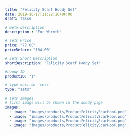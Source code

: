 ```yaml
---
title: "Felicity Scarf Hoody Set"
date: 2019-10-17T11:22:16+06:00
draft: false

# meta description
description : "For Warmth"

# sets Price
price: "77.00"
priceBefore: "104.00"

# Sets Short Description
shortDescription: "Felicity Scarf Hoody Set"

#hoody ID
productID: "1"

# type must be "sets"
type: "sets"

# sets Images
# first image will be shown in the hoody page
images:
  - image: "images/products/ProductFelicityScarHood.png"
  - image: "images/products/ProductFelicityScarHood.png"
  - image: "images/products/ProductFelicityScarHood.png"
  - image: "images/products/ProductFelicityScarHood.png"
---
```



